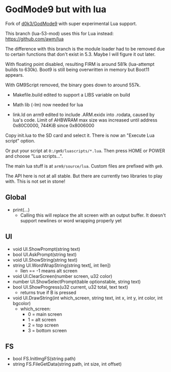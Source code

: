 # GodMode9 but with lua

Fork of [d0k3/GodMode9](https://github.com/d0k3/GodMode9) with super experimental Lua support.

This branch (lua-53-mod) uses this for Lua instead: https://github.com/awm/lua

The difference with this branch is the module loader had to be removed due to certain functions that don't exist in 5.3. Maybe I will figure it out later.

With floating point disabled, resulting FIRM is around 581k (lua-attempt builds to 630k). Boot9 is still being overwritten in memory but Boot11 appears.

With GM9Script removed, the binary goes down to around 557k.

* Makefile.build edited to support a LIBS variable on build

* Math lib (-lm) now needed for lua

* link.ld on arm9 edited to include .ARM.exidx into .rodata, caused by lua's code. Limit of AHBWRAM max size was increased until address 0x80C0000, 744KiB since 0x8006000

Copy init.lua to the SD card and select it. There is now an "Execute Lua script" option.

Or put your script at `0:/gm9/luascripts/*.lua`. Then press HOME or POWER and choose "Lua scripts...".

The main lua stuff is at `arm9/source/lua`. Custom files are prefixed with `gm9`.

The API here is not at all stable. But there are currently two libraries to play with. This is not set in stone!

## Global

* print(...)
  * Calling this will replace the alt screen with an output buffer. It doesn't support newlines or word wrapping properly yet

## UI

* void UI.ShowPrompt(string text)
* bool UI.AskPrompt(string text)
* void UI.ShowString(string text)
* string UI.WordWrapString(string text[, int llen])
  * llen == -1 means alt screen
* void UI.ClearScreen(number screen, u32 color)
* number UI.ShowSelectPrompt(table optionstable, string text)
* bool UI.ShowProgress(u32 current, u32 total, text text)
  * returns true if B is pressed
* void UI.DrawString(int which\_screen, string text, int x, int y, int color, int bgcolor)
  * which\_screen:
    * 0 = main screen
    * 1 = alt screen
    * 2 = top screen
    * 3 = bottom screen

## FS

* bool FS.InitImgFS(string path)
* string FS.FileGetData(string path, int size, int offset)
